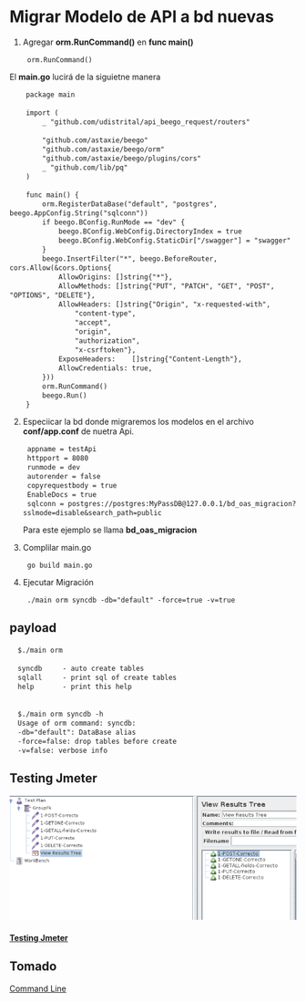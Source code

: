 # Migrar Modelo de API a bd nuevas

1. Agregar **orm.RunCommand()**  en **func main()**

        orm.RunCommand()

  El **main.go** lucirá de la siguietne manera

        package main

        import (
        	_ "github.com/udistrital/api_beego_request/routers"

        	"github.com/astaxie/beego"
        	"github.com/astaxie/beego/orm"
        	"github.com/astaxie/beego/plugins/cors"
        	_ "github.com/lib/pq"
        )

        func main() {
        	orm.RegisterDataBase("default", "postgres", beego.AppConfig.String("sqlconn"))
        	if beego.BConfig.RunMode == "dev" {
        		beego.BConfig.WebConfig.DirectoryIndex = true
        		beego.BConfig.WebConfig.StaticDir["/swagger"] = "swagger"
        	}
        	beego.InsertFilter("*", beego.BeforeRouter, cors.Allow(&cors.Options{
        		AllowOrigins: []string{"*"},
        		AllowMethods: []string{"PUT", "PATCH", "GET", "POST", "OPTIONS", "DELETE"},
        		AllowHeaders: []string{"Origin", "x-requested-with",
        			"content-type",
        			"accept",
        			"origin",
        			"authorization",
        			"x-csrftoken"},
        		ExposeHeaders:    []string{"Content-Length"},
        		AllowCredentials: true,
        	}))
        	orm.RunCommand()
        	beego.Run()
        }

2. Especiicar la bd donde migraremos los modelos en el archivo **conf/app.conf** de nuetra Api.

        appname = testApi
        httpport = 8080
        runmode = dev
        autorender = false
        copyrequestbody = true
        EnableDocs = true
        sqlconn = postgres://postgres:MyPassDB@127.0.0.1/bd_oas_migracion?sslmode=disable&search_path=public

    Para este ejemplo se llama **bd_oas_migracion**

3. Complilar main.go

        go build main.go

4. Ejecutar Migración

        ./main orm syncdb -db="default" -force=true -v=true

## payload

      $./main orm

      syncdb     - auto create tables
      sqlall     - print sql of create tables
      help       - print this help


      $./main orm syncdb -h
      Usage of orm command: syncdb:
      -db="default": DataBase alias
      -force=false: drop tables before create
      -v=false: verbose info

## Testing Jmeter

![Test Usuario Rol FK](/generacion_de_apis/img/usuario_rol_fk.png)

#### [Testing Jmeter](/generacion_de_apis/src/beegoUsuarioRolTestFK.jmx)

## Tomado
[Command Line](https://beego.me/docs/mvc/model/cmd.md#command-line)
